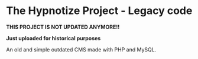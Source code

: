 # The Hypnotize Project - Legacy code

**THIS PROJECT IS NOT UPDATED ANYMORE!!**

**Just uploaded for historical purposes**

An old and simple outdated CMS made with PHP and MySQL.
